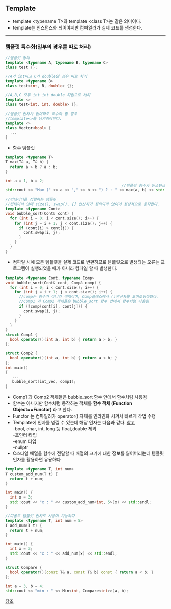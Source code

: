 ## Template   
* template \<typename T\>와 template \<class T\>는 같은 의미이다.   
* template는 인스턴스화 되어야지만 컴파일러가 실제 코드를 생성한다.   

***
### 템플릿 특수화(일부의 경우를 따로 처리)   
```cpp
//템플릿 정의
template <typename A, typename B, typename C>
class test {};

//A가 int이고 C가 double일 경우 따로 처리
template <typename B>
class test<int, B, double> {};

//A,B,C 모두 int int double 타입으로 처리
template <>
class test<int, int, double> {};

//템플릿 인자가 없더라도 특수화 할 경우
//template<>를 남겨줘야한다.
template <>
class Vector<bool> {
  ... 
}
```
* 함수 템플릿   

```cpp
template <typename T>
T max(T& a, T& b) {
  return a > b ? a : b;
}

int a = 1, b = 2;
                                                   //템플릿 함수가 인스턴스화 하는 부분
std::cout << "Max (" << a << "," << b << ") ? : " << max(a, b) << std::endl;

//컨테이너를 정렬하는 템플릿
//컨테이너 안에 size(), swap(), [] 연산자가 정의되의 었어야 정상적으로 동작한다.
template <typename Cont>
void bubble_sort(Cont& cont) {
  for (int i = 0; i < cont.size(); i++) {
    for (int j = i + 1; j < cont.size(); j++) {
      if (cont[i] > cont[j]) {
        cont.swap(i, j);
      }
    }
  }
}
```
*  컴파일 시에 모든 템플릿을 실제 코드로 변환하므로 템플릿으로 발생되는 오류는 프로그램이 실행되었을 때가 아니라 컴파일 할 때 발생한다.
```cpp
template <typename Cont, typename Comp>
void bubble_sort(Cont& cont, Comp& comp) {
  for (int i = 0; i < cont.size(); i++) {
    for (int j = i + 1; j < cont.size(); j++) {
      //comp는 함수가 아니라 객체이며, Comp클래스에서 ()연산자를 오버로딩하였다.
      //Comp1 과 Comp2 객체들은 bubble_sort 함수 안에서 함수처럼 사용됨
      if (!comp(cont[i], cont[j])) {
        cont.swap(i, j);
      }
    }
  }
}
struct Comp1 {
  bool operator()(int a, int b) { return a > b; }
};

struct Comp2 {
  bool operator()(int a, int b) { return a < b; }
};
int main()   
{
   ...
   bubble_sort(int_vec, comp1);
}
```
* Comp1 과 Comp2 객체들은 bubble_sort 함수 안에서 함수처럼 사용됨
* 함수는 아니지만 함수처럼 동작하는 객체를 **함수 객체 \(Function Object\=\=Functor\)** 라고 한다.   
* Functor 는 컴파일러가 operator() 자체를 인라인화 시켜서 빠르게 작업 수행
* Template에 인자를 넘길 수 있는데 해당 인자는 다음과 같다.  [참고](https://en.cppreference.com/w/cpp/language/template_parameters)   
-bool, char, int, long 등  float,double 제외   
-포인터 타입   
-enum 타입   
-nullptr   
*  C스타일 배열을 함수에 전달할 때 배열의 크기에 대한 정보를 잃어버리는데 템플릿 인자를 활용하면 유용하다   
```cpp
template <typename T, int num>
T custom_add_num(T t) {
  return t + num;
}

int main() {
  int x = 3;
  std::cout << "x : " << custom_add_num<int, 5>(x) << std::endl;
}

//디폴트 템플릿 인자도 사용이 가능하다
template <typename T, int num = 5>
T add_num(T t) {
  return t + num;
}

int main() {
  int x = 3;
  std::cout << "x : " << add_num(x) << std::endl;
}

struct Compare {
  bool operator()(const T& a, const T& b) const { return a < b; }
};

int a = 3, b = 4;
std::cout << "min : " << Min<int, Compare<int>>(a, b);

```
[참조](https://modoocode.com/219)
